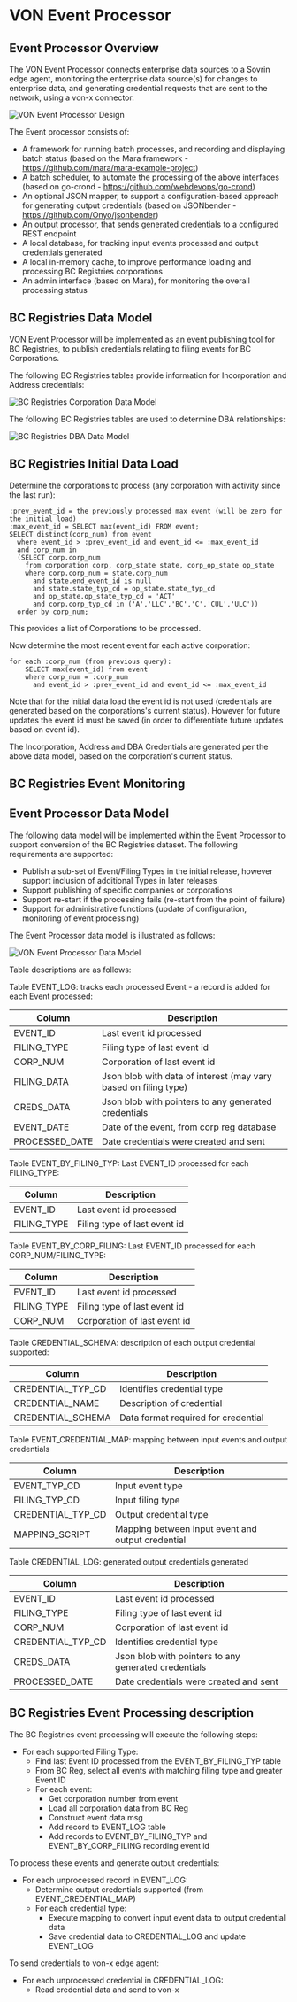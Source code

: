 
# VON Event Processor

## Event Processor Overview

The VON Event Processor connects enterprise data sources to a Sovrin edge agent, monitoring the enterprise data source(s) for changes to enterprise data, and generating credential requests that are sent to the network, using a von-x connector.

![VON Event Processor Design ](https://github.com/ianco/von-bc-registries-agent/raw/master/doc/Event-Processor.png "VON Event Processor Design")

The Event processor consists of:

* A framework for running batch processes, and recording and displaying batch status (based on the Mara framework - https://github.com/mara/mara-example-project)
* A batch scheduler, to automate the processing of the above interfaces (based on go-crond - https://github.com/webdevops/go-crond)
* An optional JSON mapper, to support a configuration-based approach for generating output credentials (based on JSONbender - https://github.com/Onyo/jsonbender)
* An output processor, that sends generated credentials to a configured REST endpoint
* A local database, for tracking input events processed and output credentials generated
* A local in-memory cache, to improve performance loading and processing BC Registries corporations
* An admin interface (based on Mara), for monitoring the overall processing status

## BC Registries Data Model

VON Event Processor will be implemented as an event publishing tool for BC Registries, to publish credentials relating to filing events for BC Corporations.

The following BC Registries tables provide information for Incorporation and Address credentials:

![BC Registries Corporation Data Model](https://github.com/ianco/von-bc-registries-agent/raw/master/doc/BCReg-Data-Model.png "BC Registries Corporation Data Model")

The following BC Registries tables are used to determine DBA relationships:

![BC Registries DBA Data Model](https://github.com/ianco/von-bc-registries-agent/raw/master/doc/BCReg-DBA-Data-Model.png "BC Registries DBA Data Model")


## BC Registries Initial Data Load

Determine the corporations to process (any corporation with activity since the last run):

```
:prev_event_id = the previously processed max event (will be zero for the initial load)
:max_event_id = SELECT max(event_id) FROM event;
SELECT distinct(corp_num) from event
  where event_id > :prev_event_id and event_id <= :max_event_id
  and corp_num in
  (SELECT corp.corp_num
    from corporation corp, corp_state state, corp_op_state op_state
    where corp.corp_num = state.corp_num
      and state.end_event_id is null
      and state.state_typ_cd = op_state.state_typ_cd
      and op_state.op_state_typ_cd = 'ACT'
      and corp.corp_typ_cd in ('A','LLC','BC','C','CUL','ULC'))
  order by corp_num;
```

This provides a list of Corporations to be processed.

Now determine the most recent event for each active corporation:

```
for each :corp_num (from previous query):
    SELECT max(event_id) from event
    where corp_num = :corp_num
      and event_id > :prev_event_id and event_id <= :max_event_id
```

Note that for the initial data load the event id is not used (credentials are generated based on the corporations's current status).  However for future updates the event id must be saved (in order to differentiate future updates based on event id).

The Incorporation, Address and DBA Credentials are generated per the above data model, based on the corporation's current status.

## BC Registries Event Monitoring

## Event Processor Data Model

The following data model will be implemented within the Event Processor to support conversion of the BC Registries dataset.  The following requirements are supported:

* Publish a sub-set of Event/Filing Types in the initial release, however support inclusion of additional Types in later releases
* Support publishing of specific companies or corporations
* Support re-start if the processing fails (re-start from the point of failure)
* Support for administrative functions (update of configuration, monitoring of event processing)

The Event Processor data model is illustrated as follows:

![VON Event Processor Data Model](https://github.com/ianco/von-bc-registries-agent/raw/master/doc/Event-Processor-Data-Model.png "VON Event Processor Data Model")

Table descriptions are as follows:

Table EVENT_LOG: tracks each processed Event - a record is added for each Event processed:

| Column | Description |
| ------ | ----------- |
| EVENT_ID | Last event id processed |
| FILING_TYPE | Filing type of last event id |
| CORP_NUM | Corporation of last event id |
| FILING_DATA | Json blob with data of interest (may vary based on filing type) |
| CREDS_DATA | Json blob with pointers to any generated credentials |
| EVENT_DATE | Date of the event, from corp reg database |
| PROCESSED_DATE | Date credentials were created and sent |

Table EVENT_BY_FILING_TYP: Last EVENT_ID processed for each FILING_TYPE:

| Column | Description |
| ------ | ----------- |
| EVENT_ID | Last event id processed |
| FILING_TYPE | Filing type of last event id |

Table EVENT_BY_CORP_FILING: Last EVENT_ID processed for each CORP_NUM/FILING_TYPE:

| Column | Description |
| ------ | ----------- |
| EVENT_ID | Last event id processed |
| FILING_TYPE | Filing type of last event id |
| CORP_NUM | Corporation of last event id |

Table CREDENTIAL_SCHEMA: description of each output credential supported:

| Column | Description |
| ------ | ----------- |
| CREDENTIAL_TYP_CD | Identifies credential type |
| CREDENTIAL_NAME | Description of credential |
| CREDENTIAL_SCHEMA | Data format required for credential |

Table EVENT_CREDENTIAL_MAP: mapping between input events and output credentials

| Column | Description |
| ------ | ----------- |
| EVENT_TYP_CD | Input event type |
| FILING_TYP_CD | Input filing type |
| CREDENTIAL_TYP_CD | Output credential type |
| MAPPING_SCRIPT | Mapping between input event and output credential |

Table CREDENTIAL_LOG: generated output credentials generated

| Column | Description |
| ------ | ----------- |
| EVENT_ID | Last event id processed |
| FILING_TYPE | Filing type of last event id |
| CORP_NUM | Corporation of last event id |
| CREDENTIAL_TYP_CD | Identifies credential type |
| CREDS_DATA | Json blob with pointers to any generated credentials |
| PROCESSED_DATE | Date credentials were created and sent |


## BC Registries Event Processing description

The BC Registries event processing will execute the following steps:

* For each supported Filing Type:
    * Find last Event ID processed from the EVENT_BY_FILING_TYP table
    * From BC Reg, select all events with matching filing type and greater Event ID
    * For each event:
         * Get corporation number from event
         * Load all corporation data from BC Reg
         * Construct event data msg
         * Add record to EVENT_LOG table
         * Add records to EVENT_BY_FILING_TYP and EVENT_BY_CORP_FILING recording event id

To process these events and generate output credentials:

* For each unprocessed record in EVENT_LOG:
    * Determine output credentials supported (from EVENT_CREDENTIAL_MAP)
    * For each credential type:
        * Execute mapping to convert input event data to output credential data
        * Save credential data to CREDENTIAL_LOG and update EVENT_LOG

To send credentials to von-x edge agent:

* For each unprocessed credential in CREDENTIAL_LOG:
    * Read credential data and send to von-x
